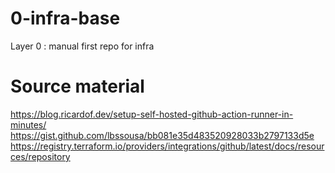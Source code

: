 # 0-infra-base
Layer 0 : manual first repo for infra

# Source material
https://blog.ricardof.dev/setup-self-hosted-github-action-runner-in-minutes/
https://gist.github.com/lbssousa/bb081e35d483520928033b2797133d5e
https://registry.terraform.io/providers/integrations/github/latest/docs/resources/repository
